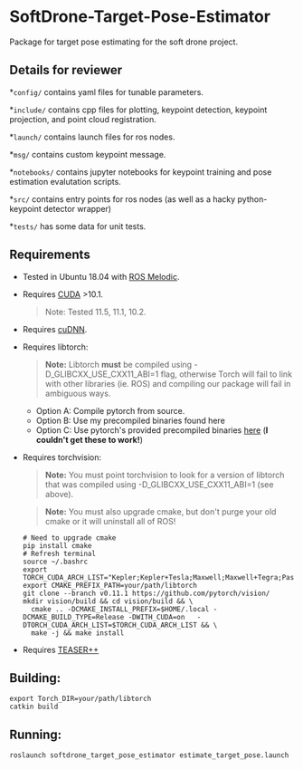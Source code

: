 # SoftDrone-Target-Pose-Estimator
Package for target pose estimating for the soft drone project.

## Details for reviewer

*`config/` contains yaml files for tunable parameters.

*`include/` contains cpp files for plotting, keypoint detection, keypoint projection, and point cloud registration.

*`launch/` contains launch files for ros nodes.

*`msg/` contains custom keypoint message.

*`notebooks/` contains jupyter notebooks for keypoint training and pose estimation evalutation scripts.

*`src/` contains entry points for ros nodes (as well as a hacky python-keypoint detector wrapper)

*`tests/` has some data for unit tests.


## Requirements

* Tested in Ubuntu 18.04 with [ROS Melodic](http://wiki.ros.org/melodic).

* Requires [CUDA](https://docs.nvidia.com/cuda/cuda-installation-guide-linux/index.html) >10.1.
  > Note: Tested 11.5, 11.1, 10.2.

* Requires [cuDNN](https://docs.nvidia.com/deeplearning/cudnn/install-guide/index.html).

* Requires libtorch:
  > **Note:** Libtorch **must** be compiled using -D_GLIBCXX_USE_CXX11_ABI=1 flag, otherwise Torch will fail to link with other libraries (ie. ROS) and compiling our package will fail in ambiguous ways.
  * Option A: Compile pytorch from source.
  * Option B: Use my precompiled binaries found here
  * Option C: Use pytorch's provided precompiled binaries [here](https://github.com/pytorch/pytorch/issues/17492#issuecomment-524692441) (**I couldn't get these to work!**)


* Requires torchvision:
  > **Note:** You must point torchvision to look for a version of libtorch that was compiled using -D_GLIBCXX_USE_CXX11_ABI=1 (see above).
  
  > **Note:** You must also upgrade cmake, but don't purge your old cmake or it will uninstall all of ROS!
  ```
  # Need to upgrade cmake
  pip install cmake
  # Refresh terminal
  source ~/.bashrc 
  export TORCH_CUDA_ARCH_LIST="Kepler;Kepler+Tesla;Maxwell;Maxwell+Tegra;Pascal;Volta;Turing"
  export CMAKE_PREFIX_PATH=your/path/libtorch
  git clone --branch v0.11.1 https://github.com/pytorch/vision/
  mkdir vision/build && cd vision/build && \
	cmake .. -DCMAKE_INSTALL_PREFIX=$HOME/.local -DCMAKE_BUILD_TYPE=Release -DWITH_CUDA=on   -DTORCH_CUDA_ARCH_LIST=$TORCH_CUDA_ARCH_LIST && \
	make -j && make install
  ```

* Requires [TEASER++](https://github.com/MIT-SPARK/TEASER-plusplus)


## Building:
```
export Torch_DIR=your/path/libtorch
catkin build
```

## Running:
```
roslaunch softdrone_target_pose_estimator estimate_target_pose.launch
```
